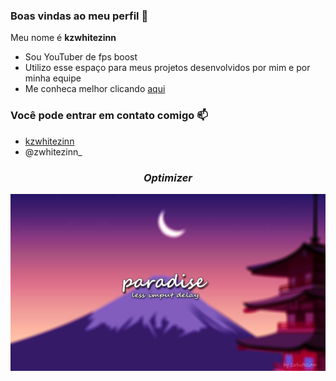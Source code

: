 ### Boas vindas ao meu perfil 🚀

Meu nome é **kzwhitezinn**

- Sou YouTuber de fps boost
- Utilizo esse espaço para meus projetos desenvolvidos por mim e por minha equipe 
- Me conheca melhor clicando [aqui](https://linktr.ee/zWhitezinn)

### Você pode entrar em contato comigo 📫

- [kzwhitezinn](https://www.instagram.com/kzwhitezinn/)
- @zwhitezinn_

<h3 align="center"><i>Optimizer</i></h3>
<p align="center">
<img src="https://github.com/kzwhitezinn/kzwhitezinn/blob/main/SPOILER_paradiseoptimizerv2.png"/>
</p>


